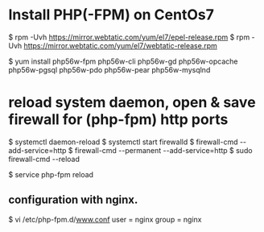 Install PHP(-FPM) on CentOs7
========================

$ rpm -Uvh https://mirror.webtatic.com/yum/el7/epel-release.rpm
$ rpm -Uvh https://mirror.webtatic.com/yum/el7/webtatic-release.rpm


$ yum install php56w-fpm php56w-cli php56w-gd php56w-opcache php56w-pgsql php56w-pdo php56w-pear php56w-mysqlnd

# reload system daemon, open & save firewall for (php-fpm) http ports
$ systemctl daemon-reload 
$ systemctl start firewalld
$ firewall-cmd --add-service=http 
$ firewall-cmd --permanent --add-service=http
$ sudo firewall-cmd --reload

$ service php-fpm reload


## configuration with nginx. 
$ vi /etc/php-fpm.d/www.conf
	user = nginx
	group = nginx
